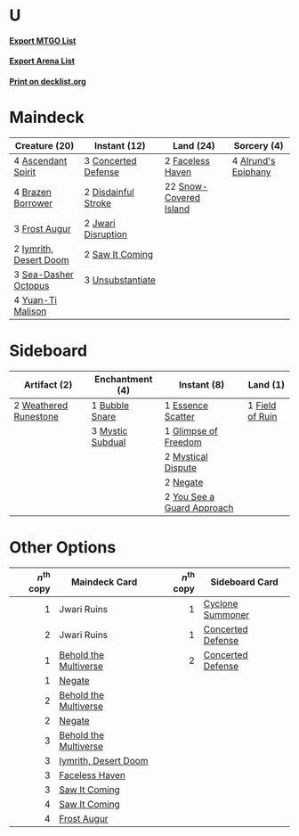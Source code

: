# U

#### [Export MTGO List](../collection/U/U.txt)
#### [Export Arena List](../collection/U/U_arena.txt)
#### [Print on decklist.org](http://decklist.org/?deckmain=4%09Alrund's%20Epiphany%0A4%09Ascendant%20Spirit%0A4%09Brazen%20Borrower%0A3%09Concerted%20Defense%0A2%09Disdainful%20Stroke%0A2%09Faceless%20Haven%0A3%09Frost%20Augur%0A2%09Iymrith,%20Desert%20Doom%0A2%09Jwari%20Disruption%0A2%09Saw%20It%20Coming%0A3%09Sea-Dasher%20Octopus%0A22%09Snow-Covered%20Island%0A3%09Unsubstantiate%0A4%09Yuan-Ti%20Malison&deckside=1%09Bubble%20Snare%0A1%09Essence%20Scatter%0A1%09Field%20of%20Ruin%0A1%09Glimpse%20of%20Freedom%0A3%09Mystic%20Subdual%0A2%09Mystical%20Dispute%0A2%09Negate%0A2%09Weathered%20Runestone%0A2%09You%20See%20a%20Guard%20Approach)
# Maindeck

|                                          Creature (20)                                          |                                         Instant (12)                                         |                                            Land (24)                                            |                                         Sorcery (4)                                          |
|-------------------------------------------------------------------------------------------------|----------------------------------------------------------------------------------------------|-------------------------------------------------------------------------------------------------|----------------------------------------------------------------------------------------------|
|4 [Ascendant Spirit](http://gatherer.wizards.com/Pages/Card/Details.aspx?multiverseid=503650)    |3 [Concerted Defense](http://gatherer.wizards.com/Pages/Card/Details.aspx?multiverseid=491680)|2 [Faceless Haven](http://gatherer.wizards.com/Pages/Card/Details.aspx?multiverseid=503874)      |4 [Alrund's Epiphany](http://gatherer.wizards.com/Pages/Card/Details.aspx?multiverseid=503648)|
|4 [Brazen Borrower](http://gatherer.wizards.com/Pages/Card/Details.aspx?multiverseid=473001)     |2 [Disdainful Stroke](http://gatherer.wizards.com/Pages/Card/Details.aspx?multiverseid=420705)|22 [Snow-Covered Island](http://gatherer.wizards.com/Pages/Card/Details.aspx?multiverseid=121130)|                                                                                              |
|3 [Frost Augur](http://gatherer.wizards.com/Pages/Card/Details.aspx?multiverseid=503664)         |2 [Jwari Disruption](http://gatherer.wizards.com/Pages/Card/Details.aspx?multiverseid=491693) |                                                                                                 |                                                                                              |
|2 [Iymrith, Desert Doom](http://gatherer.wizards.com/Pages/Card/Details.aspx?multiverseid=527349)|2 [Saw It Coming](http://gatherer.wizards.com/Pages/Card/Details.aspx?multiverseid=503684)    |                                                                                                 |                                                                                              |
|3 [Sea-Dasher Octopus](http://gatherer.wizards.com/Pages/Card/Details.aspx?multiverseid=479586)  |3 [Unsubstantiate](http://gatherer.wizards.com/Pages/Card/Details.aspx?multiverseid=414374)   |                                                                                                 |                                                                                              |
|4 [Yuan-Ti Malison](http://gatherer.wizards.com/Pages/Card/Details.aspx?multiverseid=527373)     |                                                                                              |                                                                                                 |                                                                                              |


# Sideboard

|                                          Artifact (2)                                          |                                      Enchantment (4)                                      |                                             Instant (8)                                             |                                         Land (1)                                         |
|------------------------------------------------------------------------------------------------|-------------------------------------------------------------------------------------------|-----------------------------------------------------------------------------------------------------|------------------------------------------------------------------------------------------|
|2 [Weathered Runestone](http://gatherer.wizards.com/Pages/Card/Details.aspx?multiverseid=503863)|1 [Bubble Snare](http://gatherer.wizards.com/Pages/Card/Details.aspx?multiverseid=491675)  |1 [Essence Scatter](http://gatherer.wizards.com/Pages/Card/Details.aspx?multiverseid=426754)         |1 [Field of Ruin](http://gatherer.wizards.com/Pages/Card/Details.aspx?multiverseid=435415)|
|                                                                                                |3 [Mystic Subdual](http://gatherer.wizards.com/Pages/Card/Details.aspx?multiverseid=479577)|1 [Glimpse of Freedom](http://gatherer.wizards.com/Pages/Card/Details.aspx?multiverseid=476301)      |                                                                                          |
|                                                                                                |                                                                                           |2 [Mystical Dispute](http://gatherer.wizards.com/Pages/Card/Details.aspx?multiverseid=473020)        |                                                                                          |
|                                                                                                |                                                                                           |2 [Negate](http://gatherer.wizards.com/Pages/Card/Details.aspx?multiverseid=423707)                  |                                                                                          |
|                                                                                                |                                                                                           |2 [You See a Guard Approach](http://gatherer.wizards.com/Pages/Card/Details.aspx?multiverseid=527372)|                                                                                          |


# Other Options

|*n*<sup>th</sup> copy|                                         Maindeck Card                                          |*n*<sup>th</sup> copy|                                       Sideboard Card                                       |
|--------------------:|------------------------------------------------------------------------------------------------|--------------------:|--------------------------------------------------------------------------------------------|
|                    1|Jwari Ruins                                                                                     |                    1|[Cyclone Summoner](http://gatherer.wizards.com/Pages/Card/Details.aspx?multiverseid=503660) |
|                    2|Jwari Ruins                                                                                     |                    1|[Concerted Defense](http://gatherer.wizards.com/Pages/Card/Details.aspx?multiverseid=491680)|
|                    1|[Behold the Multiverse](http://gatherer.wizards.com/Pages/Card/Details.aspx?multiverseid=503653)|                    2|[Concerted Defense](http://gatherer.wizards.com/Pages/Card/Details.aspx?multiverseid=491680)|
|                    1|[Negate](http://gatherer.wizards.com/Pages/Card/Details.aspx?multiverseid=423707)               |                     |                                                                                            |
|                    2|[Behold the Multiverse](http://gatherer.wizards.com/Pages/Card/Details.aspx?multiverseid=503653)|                     |                                                                                            |
|                    2|[Negate](http://gatherer.wizards.com/Pages/Card/Details.aspx?multiverseid=423707)               |                     |                                                                                            |
|                    3|[Behold the Multiverse](http://gatherer.wizards.com/Pages/Card/Details.aspx?multiverseid=503653)|                     |                                                                                            |
|                    3|[Iymrith, Desert Doom](http://gatherer.wizards.com/Pages/Card/Details.aspx?multiverseid=527349) |                     |                                                                                            |
|                    3|[Faceless Haven](http://gatherer.wizards.com/Pages/Card/Details.aspx?multiverseid=503874)       |                     |                                                                                            |
|                    3|[Saw It Coming](http://gatherer.wizards.com/Pages/Card/Details.aspx?multiverseid=503684)        |                     |                                                                                            |
|                    4|[Saw It Coming](http://gatherer.wizards.com/Pages/Card/Details.aspx?multiverseid=503684)        |                     |                                                                                            |
|                    4|[Frost Augur](http://gatherer.wizards.com/Pages/Card/Details.aspx?multiverseid=503664)          |                     |                                                                                            |

